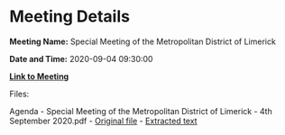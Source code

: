 # Meeting Details

**Meeting Name:** Special Meeting of the Metropolitan District of Limerick

**Date and Time:** 2020-09-04 09:30:00

**[Link to Meeting](https://www.limerick.ie/council/whats-on/special-meeting-metropolitan-district-limerick-5)**

Files: 

Agenda - Special Meeting of the Metropolitan District of Limerick - 4th September 2020.pdf - [Original file](https://www.limerick.ie/sites/default/files/media/documents/2020-08/00-agenda-special-meeting-4th-september-2020.pdf) - [Extracted text](./Agenda%20-%C2%A0Special%20Meeting%20of%20the%20Metropolitan%20District%20of%20Limerick%20-%204th%20September%202020.md)

